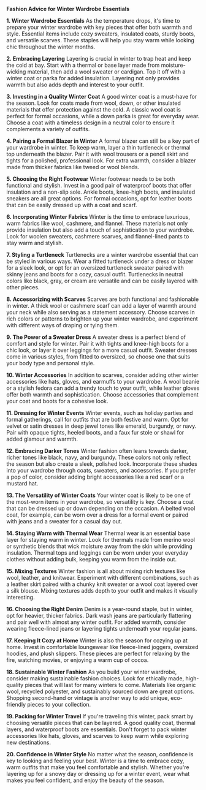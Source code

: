 **Fashion Advice for Winter Wardrobe Essentials**

**1. Winter Wardrobe Essentials**
As the temperature drops, it's time to prepare your winter wardrobe with key pieces that offer both warmth and style. Essential items include cozy sweaters, insulated coats, sturdy boots, and versatile scarves. These staples will help you stay warm while looking chic throughout the winter months.

**2. Embracing Layering**
Layering is crucial in winter to trap heat and keep the cold at bay. Start with a thermal or base layer made from moisture-wicking material, then add a wool sweater or cardigan. Top it off with a winter coat or parka for added insulation. Layering not only provides warmth but also adds depth and interest to your outfit.

**3. Investing in a Quality Winter Coat**
A good winter coat is a must-have for the season. Look for coats made from wool, down, or other insulated materials that offer protection against the cold. A classic wool coat is perfect for formal occasions, while a down parka is great for everyday wear. Choose a coat with a timeless design in a neutral color to ensure it complements a variety of outfits.

**4. Pairing a Formal Blazer in Winter**
A formal blazer can still be a key part of your wardrobe in winter. To keep warm, layer a thin turtleneck or thermal top underneath the blazer. Pair it with wool trousers or a pencil skirt and tights for a polished, professional look. For extra warmth, consider a blazer made from thicker fabrics like tweed or wool blends.

**5. Choosing the Right Footwear**
Winter footwear needs to be both functional and stylish. Invest in a good pair of waterproof boots that offer insulation and a non-slip sole. Ankle boots, knee-high boots, and insulated sneakers are all great options. For formal occasions, opt for leather boots that can be easily dressed up with a coat and scarf.

**6. Incorporating Winter Fabrics**
Winter is the time to embrace luxurious, warm fabrics like wool, cashmere, and flannel. These materials not only provide insulation but also add a touch of sophistication to your wardrobe. Look for woolen sweaters, cashmere scarves, and flannel-lined pants to stay warm and stylish.

**7. Styling a Turtleneck**
Turtlenecks are a winter wardrobe essential that can be styled in various ways. Wear a fitted turtleneck under a dress or blazer for a sleek look, or opt for an oversized turtleneck sweater paired with skinny jeans and boots for a cozy, casual outfit. Turtlenecks in neutral colors like black, gray, or cream are versatile and can be easily layered with other pieces.

**8. Accessorizing with Scarves**
Scarves are both functional and fashionable in winter. A thick wool or cashmere scarf can add a layer of warmth around your neck while also serving as a statement accessory. Choose scarves in rich colors or patterns to brighten up your winter wardrobe, and experiment with different ways of draping or tying them.

**9. The Power of a Sweater Dress**
A sweater dress is a perfect blend of comfort and style for winter. Pair it with tights and knee-high boots for a chic look, or layer it over leggings for a more casual outfit. Sweater dresses come in various styles, from fitted to oversized, so choose one that suits your body type and personal style.

**10. Winter Accessories**
In addition to scarves, consider adding other winter accessories like hats, gloves, and earmuffs to your wardrobe. A wool beanie or a stylish fedora can add a trendy touch to your outfit, while leather gloves offer both warmth and sophistication. Choose accessories that complement your coat and boots for a cohesive look.

**11. Dressing for Winter Events**
Winter events, such as holiday parties and formal gatherings, call for outfits that are both festive and warm. Opt for velvet or satin dresses in deep jewel tones like emerald, burgundy, or navy. Pair with opaque tights, heeled boots, and a faux fur stole or shawl for added glamour and warmth.

**12. Embracing Darker Tones**
Winter fashion often leans towards darker, richer tones like black, navy, and burgundy. These colors not only reflect the season but also create a sleek, polished look. Incorporate these shades into your wardrobe through coats, sweaters, and accessories. If you prefer a pop of color, consider adding bright accessories like a red scarf or a mustard hat.

**13. The Versatility of Winter Coats**
Your winter coat is likely to be one of the most-worn items in your wardrobe, so versatility is key. Choose a coat that can be dressed up or down depending on the occasion. A belted wool coat, for example, can be worn over a dress for a formal event or paired with jeans and a sweater for a casual day out.

**14. Staying Warm with Thermal Wear**
Thermal wear is an essential base layer for staying warm in winter. Look for thermals made from merino wool or synthetic blends that wick moisture away from the skin while providing insulation. Thermal tops and leggings can be worn under your everyday clothes without adding bulk, keeping you warm from the inside out.

**15. Mixing Textures**
Winter fashion is all about mixing rich textures like wool, leather, and knitwear. Experiment with different combinations, such as a leather skirt paired with a chunky knit sweater or a wool coat layered over a silk blouse. Mixing textures adds depth to your outfit and makes it visually interesting.

**16. Choosing the Right Denim**
Denim is a year-round staple, but in winter, opt for heavier, thicker fabrics. Dark wash jeans are particularly flattering and pair well with almost any winter outfit. For added warmth, consider wearing fleece-lined jeans or layering tights underneath your regular jeans.

**17. Keeping It Cozy at Home**
Winter is also the season for cozying up at home. Invest in comfortable loungewear like fleece-lined joggers, oversized hoodies, and plush slippers. These pieces are perfect for relaxing by the fire, watching movies, or enjoying a warm cup of cocoa.

**18. Sustainable Winter Fashion**
As you build your winter wardrobe, consider making sustainable fashion choices. Look for ethically made, high-quality pieces that will last for many winters to come. Materials like organic wool, recycled polyester, and sustainably sourced down are great options. Shopping second-hand or vintage is another way to add unique, eco-friendly pieces to your collection.

**19. Packing for Winter Travel**
If you're traveling this winter, pack smart by choosing versatile pieces that can be layered. A good quality coat, thermal layers, and waterproof boots are essentials. Don't forget to pack winter accessories like hats, gloves, and scarves to keep warm while exploring new destinations.

**20. Confidence in Winter Style**
No matter what the season, confidence is key to looking and feeling your best. Winter is a time to embrace cozy, warm outfits that make you feel comfortable and stylish. Whether you're layering up for a snowy day or dressing up for a winter event, wear what makes you feel confident, and enjoy the beauty of the season.